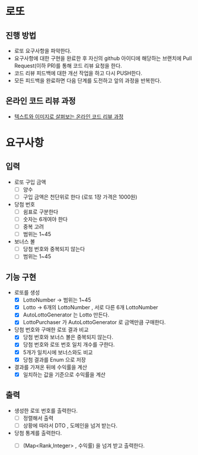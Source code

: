 # 로또

## 진행 방법

* 로또 요구사항을 파악한다.
* 요구사항에 대한 구현을 완료한 후 자신의 github 아이디에 해당하는 브랜치에 Pull Request(이하 PR)를 통해 코드 리뷰 요청을 한다.
* 코드 리뷰 피드백에 대한 개선 작업을 하고 다시 PUSH한다.
* 모든 피드백을 완료하면 다음 단계를 도전하고 앞의 과정을 반복한다.

## 온라인 코드 리뷰 과정

* [텍스트와 이미지로 살펴보는 온라인 코드 리뷰 과정](https://github.com/next-step/nextstep-docs/tree/master/codereview)

# 요구사항

## 입력

- 로또 구입 금액
    - [ ] 양수
    - [ ] 구입 금액은 천단위로 한다 (로또 1장 가격은 1000원)
- 당첨 번호
    - [ ] 쉼표로 구분한다
    - [ ] 숫자는 6개여야 한다
    - [ ] 중복 고려
    - [ ] 범위는 1~45
- 보너스 볼
    - [ ] 당첨 번호와 중복되지 않는다
    - [ ] 범위는 1~45

## 기능 구현

- 로또를 생성
    - [x] LottoNumber ->  범위는 1~45
    - [x] Lotto -> 6개의 LottoNumber , 서로 다른 6개 LottoNumber
    - [X] AutoLottoGenerator 는 Lotto 만든다.
    - [x] LottoPurchaser 가 AutoLottoGenerator 로 금액만큼 구매한다.

- 당첨 번호와 구매한 로또 결과 비교
    - [X] 당첨 번호와 보너스 볼은 중복되지 않는다.
    - [X] 당첨 번호와 로또 번호 일치 개수를 구한다.
    - [X] 5개가 일치시에 보너스와도 비교
    - [X] 당첨 결과를 Enum 으로 저장

- 결과를 가져온 뒤에 수익률을 계산
    - [X] 일치하는 값을 기준으로 수익률을 계산

## 출력

- 생성한 로또 번호를 출력한다.
    - [ ] 정렬해서 출력
    - [ ] 상황에 따라서 DTO , 도메인을 넘겨 받는다.

- 당첨 통계를 출력한다.
    - [ ] (Map<Rank,Integer> , 수익률) 을 넘겨 받고 출력한다.


